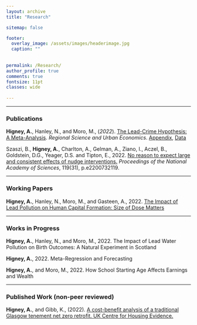 ```yaml
---
layout: archive
title: "Research"

sitemap: false

footer:
  overlay_image: /assets/images/headerimage.jpg
  caption: ""
 
  
permalink: /Research/
author_profile: true
comments: true
fontsize: 11pt
classes: wide
 
---
```


<hr>

<p><h3>Publications</h3></p>

<strong>Higney, A.</strong>, Hanley, N., and Moro, M., (<em>2022</em>). <a href="https://www.sciencedirect.com/science/article/pii/S0166046222000667">The Lead-Crime Hypothesis: A Meta-Analysis</a>. <em>Regional Science and Urban Economics</em>. 
<a href="/home/assets/images/Appendix_20220816.pdf">Appendix</a>, <a href="=/home/assets/docs/LeadCrimeMeta/Lead_Meta_Data14.csv">Data</a>

Szaszi, B., <strong>Higney, A.</strong>, Charlton, A., Gelman, A., Ziano, I., Aczel, B., Goldstein, D.G., Yeager, D.S. and Tipton, E., 2022. <a href="https://www.pnas.org/doi/abs/10.1073/pnas.2200732119">No reason to expect large and consistent effects of nudge interventions.</a> <em>Proceedings of the National Academy of Sciences</em>, 119(31), p.e2200732119.

<hr>

<p><h3>Working Papers</h3></p>

<strong>Higney, A.</strong>, Hanley, N., Moro, M., and Gasteen, A., 2022. <a href="/home/assets/images/leadEducation20220129.pdf">The Impact of Lead Pollution on Human Capital Formation: Size of Dose Matters</a> 



<hr>
<p><h3>Works in Progress</h3></p>

<strong>Higney, A.</strong>, Hanley, N., and Moro, M., 2022. The Impact of Lead Water Pollution on Birth Outcomes: A Natural Experiment in Scotland

<strong>Higney, A.</strong>, 2022. Meta-Regression and Forecasting

<strong>Higney, A.</strong>, and Moro, M., 2022. How School Starting Age Affects Earnings and Wealth

<hr>

<p><h3>Published Work (non-peer reviewed)</h3></p>

<strong>Higney, A.</strong>, and Gibb, K., (2022). <a href="https://housingevidence.ac.uk/publications/a-cost-benefit-analysis-of-a-traditional-glasgow-tenement-net-zero-retrofit/">A cost-benefit analysis of a traditional Glasgow tenement net zero retrofit. UK Centre for Housing Evidence.</a>


